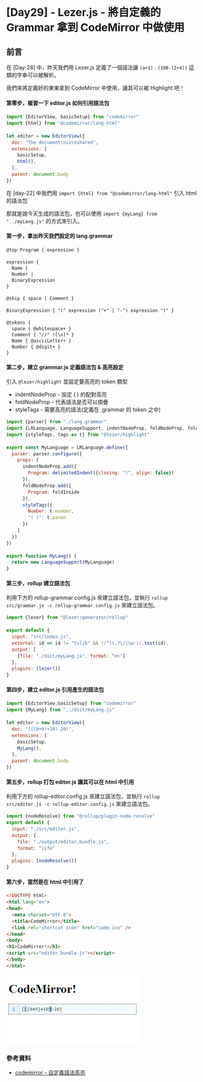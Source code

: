 # [Day29] - Lezer.js - 將自定義的 Grammar 拿到 CodeMirror 中做使用 

## 前言

在 [Day-28] 中，昨天我們用 Lezer.js 定義了一個語法讓 `(a+1)` . `(100-(2+4))` 這類的字串可以被解析。

我們來將定義好的東東拿到 CodeMirror 中使用，讓其可以被 Highlight 吧！

#### 第零步，複習一下 editor.js 如何引用語法包

```javascript
import {EditorView, basicSetup} from "codemirror"
import {html} from "@codemirror/lang-html"

let editor = new EditorView({
  doc: "The document\nis\nshared",
  extensions: [
    basicSetup,
    html(),
  ],
  parent: document.body
})
```

在 [day-22] 中我們用 `import {html} from "@codemirror/lang-html"` 引入 html 的語法包

那就是說今天生成的語法包，也可以使用 `import {myLang} from "../myLang.js"` 的方式來引入。

#### 第一步，拿出昨天我們設定的 lang.grammar

```
@top Program { expression }

expression {
  Name |
  Number |
  BinaryExpression
}

@skip { space | Comment }

BinaryExpression { "(" expression ("+" | "-") expression ")" }

@tokens {
  space { @whitespace+ }
  Comment { "//" ![\n]* }
  Name { @asciiLetter+ }
  Number { @digit+ }
}
```

#### 第二步，建立 grammar.js 定義語法包 & 高亮設定

引入 `@lezer/highlight` 並設定要高亮的 token 類型

- indentNodeProp - 設定 ( ) 的配對高亮
- foldNodeProp - 代表語法是否可以摺疊
- styleTags - 需要高亮的語法(定義在 .grammar 的 token 之中)

```javascript
import {parser} from "./lang.grammar"
import {LRLanguage, LanguageSupport, indentNodeProp, foldNodeProp, foldInside, delimitedIndent} from "@codemirror/language"
import {styleTags, tags as t} from "@lezer/highlight"

export const MyLanguage = LRLanguage.define({
  parser: parser.configure({
    props: [
      indentNodeProp.add({
        Program: delimitedIndent({closing: ")", align: false})
      }),
      foldNodeProp.add({
        Program: foldInside
      }),
      styleTags({
        Number: t.number,
        "( )": t.paren
      })
    ]
  })
})

export function MyLang() {
  return new LanguageSupport(MyLanguage)
}
```

#### 第三步，rollup 建立語法包

利用下方的 rollup-grammar.config.js 來建立語法包，並執行 `rollup src/grammar.js -c rollup-grammar.config.js` 來建立語法包。

```javascript
import {lezer} from "@lezer/generator/rollup"

export default {
  input: "src/index.js",
  external: id => id != "tslib" && !/^(\.?\/|\w:)/.test(id),
  output: [
    {file: "./dist/myLang.js", format: "es"}
  ],
  plugins: [lezer()]
}
```

#### 第四步，建立 editor.js 引用產生的語法包

```javascript
import {EditorView,basicSetup} from "codemirror"
import {MyLang} from "../dist/myLang.js"

let editor = new EditorView({
  doc: "(((8+9)+10)-20)", 
  extensions: [
    basicSetup,
    MyLang(),
  ],
  parent: document.body
})
```

#### 第五步，rollup 打包 editor.js 讓其可以在 html 中引用

利用下方的 rollup-editor.config.js 來建立語法包，並執行 `rollup src/editor.js -c rollup-editor.config.js` 來建立語法包。

```javascript
import {nodeResolve} from "@rollup/plugin-node-resolve"
export default {
  input: "./src/editor.js",
  output: {
    file: "./output/editor.bundle.js",
    format: "iife"
  },
  plugins: [nodeResolve()]
}
```

#### 第六步，當然是在 html 中引用了

```html
<!DOCTYPE html>
<html lang="en">
<head>
  <meta charset="UTF-8">
  <title>CodeMirror</title>
  <link rel="shortcut icon" href="code.ico" />
</head>
<body>
<h1>CodeMirror!</h1>
<script src="editor.bundle.js"></script>
</body>
</html>
```

![custom-lang](https://raw.githubusercontent.com/andrew781026/ithome_ironman_2022/main/day-29/custom-lang.png)

### 參考資料

- [codemirror - 自定義語法高亮](https://codemirror.net/examples/lang-package/)
